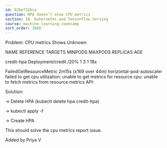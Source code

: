 ```yaml
---
id: 82bef32bca
question: HPA doesn’t show CPU metrics
section: 10. Kubernetes and TensorFlow Serving
course: machine-learning-zoomcamp
sort_order: 3660
---
```


Problem: CPU metrics Shows Unknown

NAME         REFERENCE           TARGETS         MINPODS   MAXPODS   REPLICAS   AGE

credit-hpa   Deployment/credit   <unknown>/20%   1         3         1          18s

FailedGetResourceMetric       2m15s (x169 over 44m)  horizontal-pod-autoscaler  failed to get cpu utilization: unable to get metrics for resource cpu: unable to fetch metrics from resource metrics API:

Solution:

-> Delete HPA (kubectl delete hpa credit-hpa)

-> kubectl apply -f

-> Create HPA

This should solve the cpu metrics report issue.

Added by Priya V

